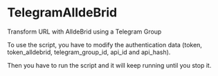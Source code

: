 # TelegramAlldeBrid
Transform URL with AlldeBrid using a Telegram Group

To use the script, you have to modify the authentication data (token, token_alldebrid, telegram_group_id, api_id and api_hash). 

Then you have to run the script and it will keep running until you stop it.
